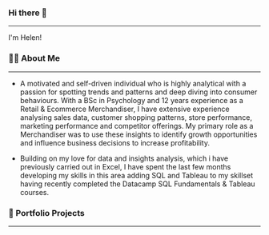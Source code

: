 ### Hi there 👋 

*** 
I'm Helen!

### 👩‍💻 About Me

***

  * A motivated and self-driven individual who is highly analytical with a passion for spotting trends and patterns and deep diving into consumer    behaviours. With a BSc in Psychology and 12 years experience as a Retail & Ecommerce Merchandiser, I have extensive experience analysing sales data, customer shopping patterns, store performance, marketing performance and competitor offerings. My primary role as a Merchandiser was to use these insights to identify growth opportunities and influence business decisions to increase profitability.

  * Building on my love for data and insights analysis, which i have previously carried out in Excel, I have spent the last few months developing my skills in this area adding SQL and Tableau to my skillset having recently completed the Datacamp SQL Fundamentals & Tableau courses.  


### 📁 Portfolio Projects

***







<!--
**HelenOffredi/HelenOffredi** is a ✨ _special_ ✨ repository because its `README.md` (this file) appears on your GitHub profile.

Here are some ideas to get you started:

- 🔭 I’m currently working on ...
- 🌱 I’m currently learning ...
- 👯 I’m looking to collaborate on ...
- 🤔 I’m looking for help with ...
- 💬 Ask me about ...
- 📫 How to reach me: ...
- 😄 Pronouns: ...
- ⚡ Fun fact: ...
-->

